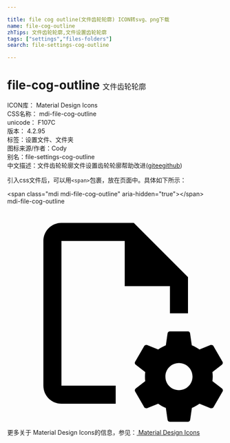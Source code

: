 ```yaml
---

title: file cog outline(文件齿轮轮廓) ICON转svg、png下载
name: file-cog-outline
zhTips: 文件齿轮轮廓,文件设置齿轮轮廓
tags: ["settings","files-folders"]
search: file-settings-cog-outline

---
```


# file-cog-outline  <small style="font-size: 60%;font-weight: 100">文件齿轮轮廓</small>


<div class="detail-page">
<p>
<span>
ICON库：
<span class="badge-secondary badge">Material Design Icons</span> 
</span>
<br/>
<span>
CSS名称：
<span class="badge-secondary badge">mdi-file-cog-outline</span> 
</span>
<br/>
<span>
unicode：
<span class="badge-secondary badge">F107C</span> 
<copy-btn content='F107C' btn-title=""></copy-btn>
<copy-btn :content='String.fromCodePoint(parseInt("F107C", 16))' btn-title="复制U"></copy-btn>
</span>
<br/>
<span>
版本：
<span class="badge-secondary badge">4.2.95</span> 
</span><br/><span>标签：<span class="badge-light badge"><router-link to="/tags/settings.html">设置</router-link></span><span class="badge-light badge"><router-link to="/tags/files-folders.html">文件、文件夹</router-link></span></span>
<br/>
<span>图标来源/作者：<span class="badge-light badge">Cody</span></span> 
<br/>
<span>别名：<span class="badge-light badge">file-settings-cog-outline</span></span><br/><span class="zh-detail">中文描述：<span class="badge-primary badge">文件齿轮轮廓</span><span class="badge-primary badge">文件设置齿轮轮廓</span><span class="help-link"><span>帮助改进</span>(<a href="https://gitee.com/liuwave/icon-helper/edit/master/json/material/file-cog-outline.json" target="_blank" rel="noopener noreferrer">gitee</a><a href="https://github.com/liuwave/icon-helper/edit/master/json/material/file-cog-outline.json" target="_blank" rel="noopener noreferrer">github</a></span>)</span><br/>
</p>
</div>
<div class="alert alert-dark">
  <i class="mdi mdi-file-cog-outline mdi-48px"></i>
  <i class="mdi mdi-file-cog-outline mdi-36px"></i>
  <i class="mdi mdi-file-cog-outline mdi-24px"></i>
  <i class="mdi mdi-file-cog-outline mdi-18px"></i>
</div>
<div>
  <p>引入css文件后，可以用<code>&lt;span&gt;</code>包裹，放在页面中。具体如下所示：    
  </p>
  <div class="alert alert-primary" style="font-size: 14px">
    &lt;span class="mdi mdi-file-cog-outline" aria-hidden="true"&gt;&lt;/span&gt;
    <copy-btn content='<span class="mdi mdi-file-cog-outline" aria-hidden="true"></span>'></copy-btn>
  </div>
  <div class="alert alert-secondary">
    <i class="mdi mdi-file-cog-outline"
    style="font-size: 24px"
    aria-hidden="true"></i> mdi-file-cog-outline
    <copy-btn content="mdi-file-cog-outline" btn-title="复制图标名称"></copy-btn>
  </div>
</div>
<div id="svg" class="svg-wrap">
<svg xmlns="http://www.w3.org/2000/svg" viewBox="0 0 24 24"><path d="M6 2C4.89 2 4 2.9 4 4V20C4 21.11 4.89 22 6 22H12V20H6V4H13V9H18V12H20V8L14 2M18 14C17.87 14 17.76 14.09 17.74 14.21L17.55 15.53C17.25 15.66 16.96 15.82 16.7 16L15.46 15.5C15.35 15.5 15.22 15.5 15.15 15.63L14.15 17.36C14.09 17.47 14.11 17.6 14.21 17.68L15.27 18.5C15.25 18.67 15.24 18.83 15.24 19C15.24 19.17 15.25 19.33 15.27 19.5L14.21 20.32C14.12 20.4 14.09 20.53 14.15 20.64L15.15 22.37C15.21 22.5 15.34 22.5 15.46 22.5L16.7 22C16.96 22.18 17.24 22.35 17.55 22.47L17.74 23.79C17.76 23.91 17.86 24 18 24H20C20.11 24 20.22 23.91 20.24 23.79L20.43 22.47C20.73 22.34 21 22.18 21.27 22L22.5 22.5C22.63 22.5 22.76 22.5 22.83 22.37L23.83 20.64C23.89 20.53 23.86 20.4 23.77 20.32L22.7 19.5C22.72 19.33 22.74 19.17 22.74 19C22.74 18.83 22.73 18.67 22.7 18.5L23.76 17.68C23.85 17.6 23.88 17.47 23.82 17.36L22.82 15.63C22.76 15.5 22.63 15.5 22.5 15.5L21.27 16C21 15.82 20.73 15.65 20.42 15.53L20.23 14.21C20.22 14.09 20.11 14 20 14M19 17.5C19.83 17.5 20.5 18.17 20.5 19C20.5 19.83 19.83 20.5 19 20.5C18.16 20.5 17.5 19.83 17.5 19C17.5 18.17 18.17 17.5 19 17.5Z" /></svg>
</div>
<detail full-name='mdi-file-cog-outline'></detail>
    
<div><p>更多关于 Material Design Icons的信息，参见：<a target="_blank" href="https://iconhelper.cn/material.html"> Material Design Icons</a>
</p></div>
